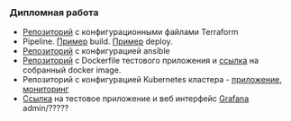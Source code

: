 ### Дипломная работа
- [Репозиторий](https://github.com/MADXBOCT/devops-netology/tree/main/diplom-infra/terraform) с конфигурационными файлами Terraform 
- Pipeline. [Пример](https://gitlab.com/MADXBOCT/diplom-app/-/jobs/6263098702) build. [Пример](https://gitlab.com/MADXBOCT/diplom-app/-/jobs/6263084157) deploy. 
- [Репозиторий](https://github.com/MADXBOCT/devops-netology/tree/main/diplom-infra/ansible) с конфигурацией ansible 
- [Репозиторий](https://gitlab.com/MADXBOCT/diplom-app) с Dockerfile тестового приложения и [ссылка](https://gitlab.com/MADXBOCT/diplom-app/container_registry/6119960) на собранный docker image.
- Репозиторий с конфигурацией Kubernetes кластера - [приложение](https://github.com/MADXBOCT/devops-netology/tree/main/diplom-infra/app), [мониторинг](https://github.com/MADXBOCT/devops-netology/tree/main/diplom-infra/monitoring)
- [Ссылка](http://) на тестовое приложение и веб интерфейс [Grafana](http://) admin/?????
